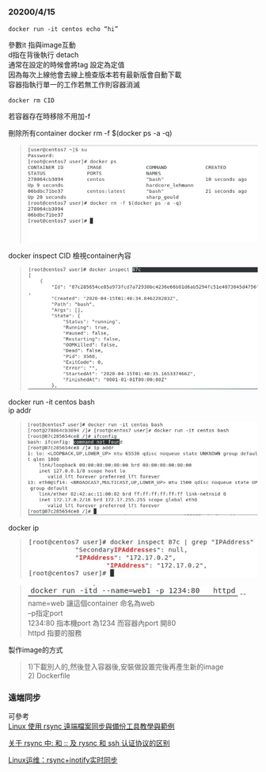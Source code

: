 ### 20200/4/15

```
docker run -it centos echo “hi”   
```
參數it 指與image互動  
d指在背後執行 detach  
通常在設定的時候會將tag 設定為定值  
因為每次上線他會去線上檢查版本若有最新版會自動下載  
容器指執行單一的工作若無工作則容器消滅  

```
docker rm CID  
```
若容器存在時移除不用加-f



刪除所有container
docker rm -f $(docker ps -a -q) 
>![](image/0415-1.png)

docker inspect CID 檢視container內容
>![](image/0415-2.png)

docker run -it centos bash  
ip addr
>![](image/0415-3.png)

docker ip
>![](image/0415-4.png)



>![](image/0415-5.png)
--name=web 讓這個container 命名為web   
–p指定port  
1234:80 指本機port 為1234 而容器內port 開80  
httpd 指要的服務 

製作image的方式   
>1)下載別人的,然後登入容器後,安裝做設置完後再產生新的image  
>2) Dockerfile


### 遠端同步

可參考  
[Linux 使用 rsync 遠端檔案同步與備份工具教學與範例](https://blog.gtwang.org/linux/rsync-local-remote-file-synchronization-commands/)

[关于 rsync 中: 和 :: 及 rysnc 和 ssh 认证协议的区别](https://cloud.tencent.com/developer/article/1043373)

[Linux运维：rsync+inotify实时同步](https://segmentfault.com/a/1190000018096553)




